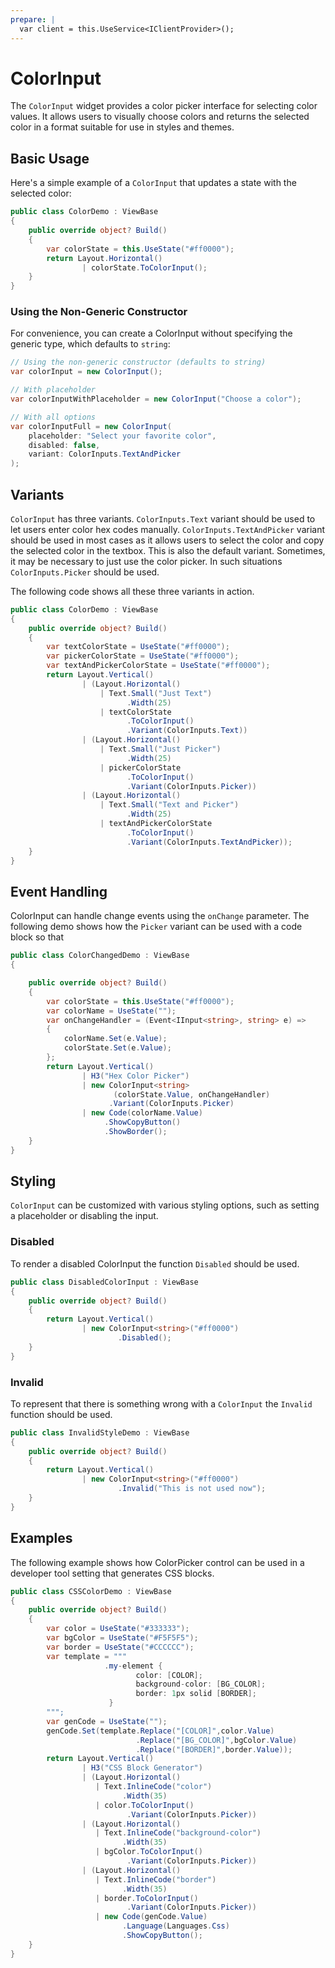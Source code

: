 ```yaml
---
prepare: |
  var client = this.UseService<IClientProvider>();
---
```


# ColorInput

The `ColorInput` widget provides a color picker interface for selecting color values. It allows users to visually choose colors and returns the selected color in a format suitable for use in styles and themes.

## Basic Usage

Here's a simple example of a `ColorInput` that updates a state with the selected color:

```csharp demo-below
public class ColorDemo : ViewBase
{
    public override object? Build()
    {    
        var colorState = this.UseState("#ff0000");
        return Layout.Horizontal()
                | colorState.ToColorInput();
    }   
}
```

### Using the Non-Generic Constructor

For convenience, you can create a ColorInput without specifying the generic type, which defaults to `string`:

```csharp
// Using the non-generic constructor (defaults to string)
var colorInput = new ColorInput();

// With placeholder
var colorInputWithPlaceholder = new ColorInput("Choose a color");

// With all options
var colorInputFull = new ColorInput(
    placeholder: "Select your favorite color",
    disabled: false,
    variant: ColorInputs.TextAndPicker
);
```

## Variants


`ColorInput` has three variants. `ColorInputs.Text` variant should be used to let users enter color hex codes
manually. `ColorInputs.TextAndPicker` variant should be used in most cases as it allows users to 
select the color and copy the selected color in the textbox. This is also the default variant. 
Sometimes, it may be necessary to just use the color picker. In such situations `ColorInputs.Picker`
should be used. 

The following code shows all these three variants in action. 

```csharp demo-below
public class ColorDemo : ViewBase
{
    public override object? Build()
    {    
        var textColorState = UseState("#ff0000");
        var pickerColorState = UseState("#ff0000");
        var textAndPickerColorState = UseState("#ff0000");
        return Layout.Vertical()
                | (Layout.Horizontal()
                    | Text.Small("Just Text")
                          .Width(25)
                    | textColorState
                          .ToColorInput()
                          .Variant(ColorInputs.Text))
                | (Layout.Horizontal()
                    | Text.Small("Just Picker")
                          .Width(25)
                    | pickerColorState
                          .ToColorInput()
                          .Variant(ColorInputs.Picker))
                | (Layout.Horizontal()
                    | Text.Small("Text and Picker")
                          .Width(25)
                    | textAndPickerColorState
                          .ToColorInput()
                          .Variant(ColorInputs.TextAndPicker));
    }   
}
```



## Event Handling

ColorInput can handle change events using the `onChange` parameter. 
The following demo shows how the `Picker` variant can be used with a code 
block so that 

```csharp demo-below
public class ColorChangedDemo : ViewBase
{

    public override object? Build()
    {    
        var colorState = this.UseState("#ff0000");
        var colorName = UseState("");
        var onChangeHandler = (Event<IInput<string>, string> e) =>
        {
            colorName.Set(e.Value);
            colorState.Set(e.Value);
        };
        return Layout.Vertical() 
                | H3("Hex Color Picker")
                | new ColorInput<string>
                       (colorState.Value, onChangeHandler)
                      .Variant(ColorInputs.Picker) 
                | new Code(colorName.Value)
                     .ShowCopyButton()
                     .ShowBorder();
    }    
}    
```

## Styling

`ColorInput` can be customized with various styling options, such as setting a placeholder or disabling the input.


### Disabled

To render a disabled ColorInput the function `Disabled` should be used.  

```csharp demo-below
public class DisabledColorInput : ViewBase
{
    public override object? Build()
    {    
        return Layout.Vertical()
                | new ColorInput<string>("#ff0000")
                        .Disabled();
    }
}    
```

### Invalid 

To represent that there is something wrong with a `ColorInput` the `Invalid` function 
should be used. 

```csharp demo-below
public class InvalidStyleDemo : ViewBase
{ 
    public override object? Build()
    {    
        return Layout.Vertical()
                | new ColorInput<string>("#ff0000")
                        .Invalid("This is not used now");
    }
}

```

<WidgetDocs Type="Ivy.ColorInput" ExtensionTypes="Ivy.ColorInputExtensions" SourceUrl="https://github.com/Ivy-Interactive/Ivy-Framework/blob/main/Ivy/Widgets/Inputs/ColorInput.cs"/>

## Examples

The following example shows how ColorPicker control can be used in a developer tool setting that 
generates CSS blocks. 

```csharp demo-tabs
public class CSSColorDemo : ViewBase
{
    public override object? Build()
    {
        var color = UseState("#333333");
        var bgColor = UseState("#F5F5F5");
        var border = UseState("#CCCCCC");
        var template = """
                     .my-element {
                            color: [COLOR];
                            background-color: [BG_COLOR];
                            border: 1px solid [BORDER];
                      }
        """; 
        var genCode = UseState("");
        genCode.Set(template.Replace("[COLOR]",color.Value)
                            .Replace("[BG_COLOR]",bgColor.Value)
                            .Replace("[BORDER]",border.Value));
        return Layout.Vertical()
                | H3("CSS Block Generator")
                | (Layout.Horizontal()
                   | Text.InlineCode("color")
                         .Width(35)
                   | color.ToColorInput()
                          .Variant(ColorInputs.Picker))
                | (Layout.Horizontal()
                   | Text.InlineCode("background-color")
                         .Width(35)
                   | bgColor.ToColorInput()
                          .Variant(ColorInputs.Picker))
                | (Layout.Horizontal()
                   | Text.InlineCode("border")
                         .Width(35)
                   | border.ToColorInput()
                          .Variant(ColorInputs.Picker))
                   | new Code(genCode.Value)
                         .Language(Languages.Css)
                         .ShowCopyButton();
    }
}
```




